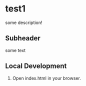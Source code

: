 # test1

some description!

## Subheader

some text

## Local Development

1. Open index.html in your browser.
